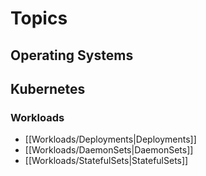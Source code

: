
# Topics

## Operating Systems

## Kubernetes

### Workloads

- [[Workloads/Deployments|Deployments]]
- [[Workloads/DaemonSets|DaemonSets]]
- [[Workloads/StatefulSets|StatefulSets]]